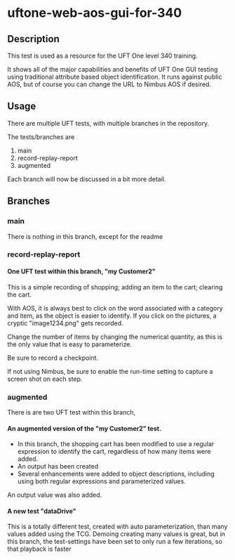 # uftone-web-aos-gui-for-340

## Description
This test is used as a resource for the UFT One level 340 training.

It shows all of the major capabilities and benefits of UFT One GUI testing using traditional attribute based object identification. It runs against public AOS, but of course you can change the URL to Nimbus AOS if desired. 

## Usage

There are multiple UFT tests, with multiple branches in the repository.

The tests/branches are

1. main
2. record-replay-report
3. augmented
 
Each branch will now be discussed in a bit more detail.

## Branches

### main
There is nothing in this branch, except for the readme

### record-replay-report
#### One UFT test within this branch, "my Customer2"

This is a simple recording of shopping; adding an item to the cart; clearing the cart.

With AOS, it is always best to click on the word associated with a category and item, as the object is easier to identify. If you click on the pictures, a cryptic "image1234.png" gets recorded.

Change the number of items by changing the numerical quantity, as this is the only value that is easy to parameterize.

Be sure to record a checkpoint.

If not using Nimbus, be sure to enable the run-time setting to capture a screen shot on each step.

### augmented
There is are two UFT test within this branch, 

#### An augmented version of the "my Customer2" test.

* In this branch, the shopping cart has been modified to use a regular expression to identify the cart, regardless of how many items were added. 
* An output has been created
* Several enhancements were added to object descriptions, including using both regular expressions and parameterized values.

An output value was also added.

#### A new test "dataDrive"

This is a totally different test, created with auto parameterization, than many values added using the TCG. Demoing creating many values is great, but in this branch, the test-settings have been set to only run a few iterations, so that playback is faster

